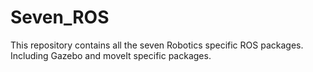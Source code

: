# Seven_ROS

This repository contains all the seven Robotics specific ROS packages. Including Gazebo and moveIt specific packages. 

